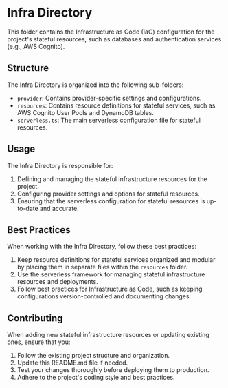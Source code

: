 # Infra Directory

This folder contains the Infrastructure as Code (IaC) configuration for the project's stateful resources, such as databases and authentication services (e.g., AWS Cognito).

## Structure

The Infra Directory is organized into the following sub-folders:

- `provider`: Contains provider-specific settings and configurations.
- `resources`: Contains resource definitions for stateful services, such as AWS Cognito User Pools and DynamoDB tables.
- `serverless.ts`: The main serverless configuration file for stateful resources.

## Usage

The Infra Directory is responsible for:

1. Defining and managing the stateful infrastructure resources for the project.
2. Configuring provider settings and options for stateful resources.
3. Ensuring that the serverless configuration for stateful resources is up-to-date and accurate.

## Best Practices

When working with the Infra Directory, follow these best practices:

1. Keep resource definitions for stateful services organized and modular by placing them in separate files within the `resources` folder.
2. Use the serverless framework for managing stateful infrastructure resources and deployments.
3. Follow best practices for Infrastructure as Code, such as keeping configurations version-controlled and documenting changes.

## Contributing

When adding new stateful infrastructure resources or updating existing ones, ensure that you:

1. Follow the existing project structure and organization.
2. Update this README.md file if needed.
3. Test your changes thoroughly before deploying them to production.
4. Adhere to the project's coding style and best practices.
